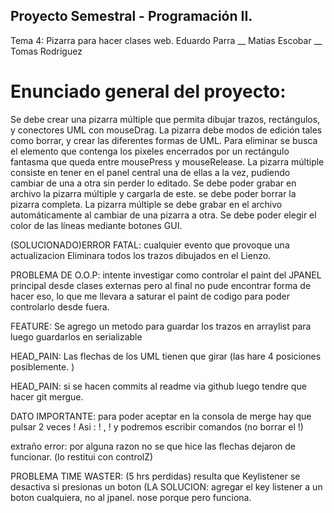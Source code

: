 ## Proyecto Semestral - Programación II.
Tema 4: Pizarra para hacer clases web.
Eduardo Parra __ Matias Escobar __ Tomas Rodriguez
# Enunciado general del proyecto: 
Se debe crear una pizarra múltiple que permita dibujar trazos, rectángulos, y conectores UML con mouseDrag.
La pizarra debe modos de edición tales como borrar, y crear las diferentes formas de UML.
Para eliminar se busca el elemento que contenga los pixeles encerrados por un rectángulo fantasma que queda entre mousePress y mouseRelease.
La pizarra múltiple consiste en tener en el panel central una de ellas a la vez, pudiendo cambiar de una a otra sin perder lo editado.
Se debe poder grabar en archivo la pizarra múltiple y cargarla de este. se debe poder borrar la pizarra completa.
La pizarra múltiple se debe grabar en el archivo automáticamente al cambiar de una pizarra a otra. Se debe poder elegir el color de las líneas mediante botones GUI.


(SOLUCIONADO)ERROR FATAL: cualquier evento que provoque una actualizacion Eliminara
todos los trazos dibujados en el Lienzo.

PROBLEMA DE O.O.P: intente investigar como controlar el paint del JPANEL principal desde clases externas pero al final no
pude encontrar forma de hacer eso, lo que me llevara a saturar el paint de codigo para poder controlarlo desde fuera.

FEATURE: Se agrego un metodo para guardar los trazos en arraylist para luego guardarlos en serializable

HEAD_PAIN: Las flechas de los UML tienen que girar (las hare 4 posiciones posiblemente. )

HEAD_PAIN: si se hacen commits al readme via github luego tendre que hacer git mergue.

DATO IMPORTANTE: para poder aceptar en la consola de merge hay que pulsar 2 veces !
 Asi :  !  ,  !  y podremos escribir comandos (no borrar el !)

extraño error: por alguna razon no se que hice las flechas dejaron de funcionar. (lo restitui con controlZ)

PROBLEMA TIME WASTER: (5 hrs perdidas) resulta que Keylistener se desactiva si presionas un boton
(LA SOLUCION: agregar el key listener a un boton cualquiera, no al jpanel. nose porque pero funciona.


